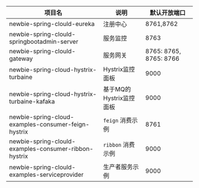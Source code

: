 | 项目名  |  说明 | 默认开放端口  
|---|---|---|
|newbie-spring-clould-eureka|注册中心 |8761,8762| 
|newbie-spring-clould-springbootadmin-server|服务监控 |8763|
|newbie-spring-clould-gateway|服务网关 |8765: 8765, 8765: 8766|
|newbie-spring-cloud-hystrix-turbaine|Hystrix监控面板|9000|
|newbie-spring-cloud-hystrix-turbaine-kafaka|基于MQ的 Hystrix监控面板 |9000|
| newbie-spring-cloud-examples-consumer-feign-hystrix |  `feign`  消费示例 | 8761|
|newbie-spring-clould-examples-consumer-ribbon-hystrix|`ribbon` 消费示例 |9000|
|newbie-spring-clould-examples-serviceprovider|生产者服务示例 |9000|

